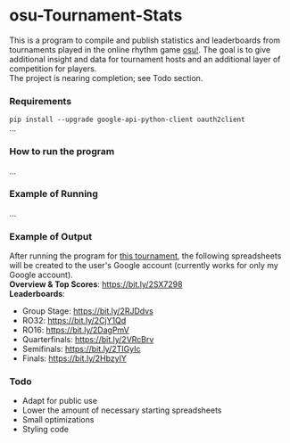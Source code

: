 # osu-Tournament-Stats
This is a program to compile and publish statistics and leaderboards from tournaments played in the online rhythm game [osu!](https://osu.ppy.sh/home). The goal is to give additional insight and data for tournament hosts and an additional layer of competition for players. <br/>
The project is nearing completion; see Todo section. 

### Requirements
`pip install --upgrade google-api-python-client oauth2client`<br/>
...

### How to run the program
...

### Example of Running
...

### Example of Output
After running the program for [this tournament](https://osu.ppy.sh/community/forums/topics/775442), the following spreadsheets will be created to the user's Google account (currently works for only my Google account). <br/>
**Overview & Top Scores**: https://bit.ly/2SX7298 <br/>
**Leaderboards**: <br/>
 - Group Stage: https://bit.ly/2RJDdvs
 - RO32: https://bit.ly/2CjY1Qd
 - RO16: https://bit.ly/2DagPmV
 - Quarterfinals: https://bit.ly/2VRcBrv
 - Semifinals: https://bit.ly/2TIGyIc
 - Finals: https://bit.ly/2HbzylY

### Todo
* Adapt for public use
* Lower the amount of necessary starting spreadsheets
* Small optimizations
* Styling code
